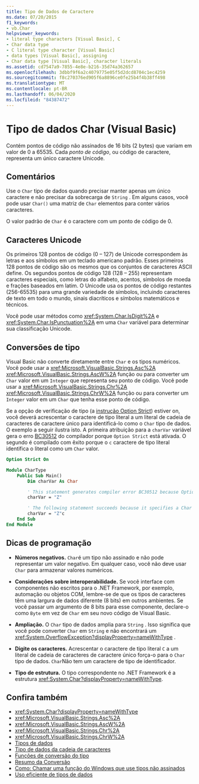 ```yaml
---
title: Tipo de Dados de Caractere
ms.date: 07/20/2015
f1_keywords:
- vb.Char
helpviewer_keywords:
- literal type characters [Visual Basic], C
- Char data type
- C literal type character [Visual Basic]
- data types [Visual Basic], assigning
- Char data type [Visual Basic], character literals
ms.assetid: cd7547a9-7855-4e8e-b216-35d74a362657
ms.openlocfilehash: 3dbbf9f6a2c4079775e05f5d2dcd8704c1ec4259
ms.sourcegitcommit: f8c270376ed905f6a8896ce0fe25b4f4b38ff498
ms.translationtype: MT
ms.contentlocale: pt-BR
ms.lasthandoff: 06/04/2020
ms.locfileid: "84387472"
---
```

# <a name="char-data-type-visual-basic"></a>Tipo de dados Char (Visual Basic)

Contém pontos de código não assinados de 16 bits (2 bytes) que variam em valor de 0 a 65535. Cada *ponto de código*, ou código de caractere, representa um único caractere Unicode.

## <a name="remarks"></a>Comentários

Use o `Char` tipo de dados quando precisar manter apenas um único caractere e não precisar da sobrecarga de `String` . Em alguns casos, você pode usar `Char()` uma matriz de `Char` elementos para conter vários caracteres.

O valor padrão de `Char` é o caractere com um ponto de código de 0.

## <a name="unicode-characters"></a>Caracteres Unicode

Os primeiros 128 pontos de código (0 – 127) de Unicode correspondem às letras e aos símbolos em um teclado americano padrão. Esses primeiros 128 pontos de código são os mesmos que os conjuntos de caracteres ASCII define. Os segundos pontos de código 128 (128 – 255) representam caracteres especiais, como letras do alfabeto, acentos, símbolos de moeda e frações baseados em latim. O Unicode usa os pontos de código restantes (256-65535) para uma grande variedade de símbolos, incluindo caracteres de texto em todo o mundo, sinais diacríticos e símbolos matemáticos e técnicos.

Você pode usar métodos como <xref:System.Char.IsDigit%2A> e <xref:System.Char.IsPunctuation%2A> em uma `Char` variável para determinar sua classificação Unicode.

## <a name="type-conversions"></a>Conversões de tipo

Visual Basic não converte diretamente entre `Char` e os tipos numéricos. Você pode usar a <xref:Microsoft.VisualBasic.Strings.Asc%2A> <xref:Microsoft.VisualBasic.Strings.AscW%2A> função ou para converter um `Char` valor em um `Integer` que representa seu ponto de código. Você pode usar a <xref:Microsoft.VisualBasic.Strings.Chr%2A> <xref:Microsoft.VisualBasic.Strings.ChrW%2A> função ou para converter um `Integer` valor em um `Char` que tenha esse ponto de código.

Se a opção de verificação de tipo (a [instrução Option Strict](../statements/option-strict-statement.md)) estiver on, você deverá acrescentar o caractere de tipo literal a um literal de cadeia de caracteres de caractere único para identificá-lo como o `Char` tipo de dados. O exemplo a seguir ilustra isto. A primeira atribuição para a `charVar` variável gera o erro [BC30512](../../misc/bc30512.md) do compilador porque `Option Strict` está ativada. O segundo é compilado com êxito porque o `c` caractere de tipo literal identifica o literal como um `Char` valor.

```vb
Option Strict On

Module CharType
    Public Sub Main()
        Dim charVar As Char

        ' This statement generates compiler error BC30512 because Option Strict is On.  
        charVar = "Z"  

        ' The following statement succeeds because it specifies a Char literal.  
        charVar = "Z"c
    End Sub
End Module
```

## <a name="programming-tips"></a>Dicas de programação

- **Números negativos.** `Char`é um tipo não assinado e não pode representar um valor negativo. Em qualquer caso, você não deve usar `Char` para armazenar valores numéricos.

- **Considerações sobre interoperabilidade.** Se você interface com componentes não escritos para o .NET Framework, por exemplo, automação ou objetos COM, lembre-se de que os tipos de caracteres têm uma largura de dados diferente (8 bits) em outros ambientes. Se você passar um argumento de 8 bits para esse componente, declare-o como `Byte` em vez de `Char` em seu novo código de Visual Basic.

- **Ampliação.** O `Char` tipo de dados amplia para `String` . Isso significa que você pode converter `Char` em `String` e não encontrará um <xref:System.OverflowException?displayProperty=nameWithType> .

- **Digite os caracteres.** Acrescentar o caractere de tipo literal `C` a um literal de cadeia de caracteres de caractere único força-o para o `Char` tipo de dados. `Char`Não tem um caractere de tipo de identificador.

- **Tipo de estrutura.** O tipo correspondente no .NET Framework é a estrutura <xref:System.Char?displayProperty=nameWithType>.

## <a name="see-also"></a>Confira também

- <xref:System.Char?displayProperty=nameWithType>
- <xref:Microsoft.VisualBasic.Strings.Asc%2A>
- <xref:Microsoft.VisualBasic.Strings.AscW%2A>
- <xref:Microsoft.VisualBasic.Strings.Chr%2A>
- <xref:Microsoft.VisualBasic.Strings.ChrW%2A>
- [Tipos de dados](index.md)
- [Tipo de dados da cadeia de caracteres](string-data-type.md)
- [Funções de conversão do tipo](../functions/type-conversion-functions.md)
- [Resumo da Conversão](../keywords/conversion-summary.md)
- [Como: Chamar uma função do Windows que use tipos não assinados](../../programming-guide/com-interop/how-to-call-a-windows-function-that-takes-unsigned-types.md)
- [Uso eficiente de tipos de dados](../../programming-guide/language-features/data-types/efficient-use-of-data-types.md)
